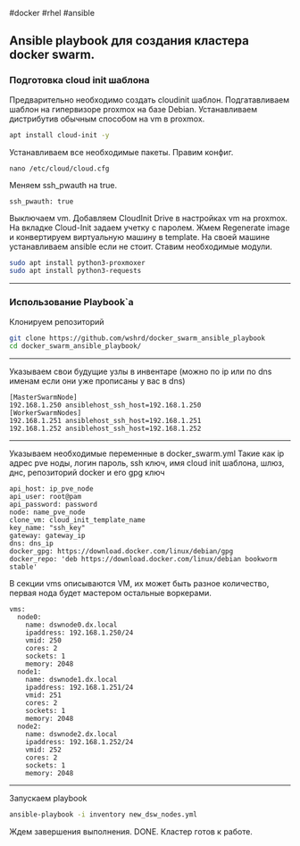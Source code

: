 #docker #rhel #ansible

## Ansible playbook для создания кластера docker swarm.

### Подготовка cloud init шаблона
Предварительно необходимо создать cloudinit шаблон.
Подгатавливаем шаблон на гипервизоре proxmox на базе Debian.
Устанавливаем дистрибутив обычным способом на vm в proxmox.
```bash
apt install cloud-init -y
```
Устанавливаем все необходимые пакеты.
Правим конфиг.
```
nano /etc/cloud/cloud.cfg
```
Меняем ssh_pwauth на true.
```
ssh_pwauth: true
```
Выключаем vm. Добавляем CloudInit Drive в настройках vm на proxmox.
На вкладке Cloud-Init задаем учетку с паролем.
Жмем Regenerate image и конвертируем виртуальную машину в template.
На своей машине устанавливаем ansible если не стоит.
Ставим необходимые модули.
```bash
sudo apt install python3-proxmoxer
sudo apt install python3-requests
```
***
### Использование Playbook`а

Клонируем репозиторий 
```bash
git clone https://github.com/wshrd/docker_swarm_ansible_playbook
cd docker_swarm_ansible_playbook/
```
***
Указываем свои будущие узлы в инвентаре (можно по ip или по dns именам если они уже прописаны у вас в dns)
```
[MasterSwarmNode]
192.168.1.250 ansiblehost_ssh_host=192.168.1.250
[WorkerSwarmNodes]
192.168.1.251 ansiblehost_ssh_host=192.168.1.251
192.168.1.252 ansiblehost_ssh_host=192.168.1.252
```
***
Указываем необходимые переменные в docker_swarm.yml
Такие как ip адрес pve ноды, логин пароль, ssh ключ, имя cloud init шаблона, шлюз, днс, репозиторий docker и его gpg ключ 
```
api_host: ip_pve_node
api_user: root@pam
api_password: password
node: name_pve_node
clone_vm: cloud_init_template_name
key_name: "ssh_key"
gateway: gateway_ip
dns: dns_ip
docker_gpg: https://download.docker.com/linux/debian/gpg
docker_repo: 'deb https://download.docker.com/linux/debian bookworm stable'
```
В секции vms описываются VM, их может быть разное количество, первая нода будет мастером остальные воркерами.
```
vms:
  node0:
    name: dswnode0.dx.local
    ipaddress: 192.168.1.250/24
    vmid: 250
    cores: 2
    sockets: 1
    memory: 2048
  node1:
    name: dswnode1.dx.local
    ipaddress: 192.168.1.251/24
    vmid: 251
    cores: 2
    sockets: 1
    memory: 2048
  node2:
    name: dswnode2.dx.local
    ipaddress: 192.168.1.252/24
    vmid: 252
    cores: 2
    sockets: 1
    memory: 2048
```
***
Запускаем playbook
```bash
ansible-playbook -i inventory new_dsw_nodes.yml
```
Ждем завершения выполнения.
DONE. Кластер готов к работе.

